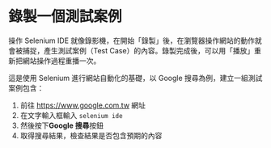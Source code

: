 # 錄製一個測試案例

操作 Selenium IDE 就像錄影機，在開始「錄製」後，在瀏覽器操作網站的動作就會被捕捉，產生測試案例（Test Case）的內容。錄製完成後，可以用「播放」重新把網站操作過程重播一次。

這是使用 Selenium 進行網站自動化的基礎，以 Google 搜尋為例，建立一組測試案例包含：

1. 前往 <https://www.google.com.tw> 網址
1. 在文字輸入框輸入 `selenium ide`
1. 然後按下**Google 搜尋**按鈕
1. 取得搜尋結果，檢查結果是否包含預期的內容